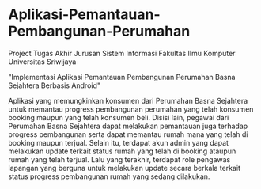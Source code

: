 # Aplikasi-Pemantauan-Pembangunan-Perumahan
Project Tugas Akhir 
Jurusan Sistem Informasi 
Fakultas Ilmu Komputer 
Universitas Sriwijaya

"Implementasi Aplikasi Pemantauan Pembangunan Perumahan Basna Sejahtera Berbasis Android"

Aplikasi yang memungkinkan konsumen dari Perumahan Basna Sejahtera untuk memantau progress pembangunan perumahan yang telah konsumen booking maupun yang telah konsumen beli. Disisi lain, pegawai dari Perumahan Basna Sejahtera dapat melakukan pemantauan juga terhadap progress pembangunan serta dapat memantau rumah mana yang telah di booking maupun terjual. Selain itu, terdapat akun admin yang dapat melakukan update terkait status rumah yang telah di booking ataupun rumah yang telah terjual. Lalu yang terakhir, terdapat role pengawas lapangan yang berguna untuk melakukan update secara berkala terkait status progress pembangunan rumah yang sedang dilakukan.
